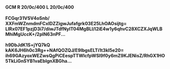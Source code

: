 #### GCM R 20/0c/400 L 20/0c/400
**FCGqr31VSV4oSnb/**<br/>**XXFmWZnmdmFCxIDZZigwJufafgrk03E25LhOAOsijtg=**<br/>**LIRx07EF1pzjD3i7/diwJTdfNylT04MgBLl/I2iE4w1y6qhvC28XCZXJqWLBMhiMgUccK+/2pIN63nPF...**<br/><br/>
**h9DbJdK1S+jYQ7kQ**<br/>**kAK6JH6h0c3Rg++NAfQOZQJ/E9lbgsELTi1t3kI5e20=**<br/>**ih69GAzyoxWEZwsQgPiCEespTTWlcfpWSl9f0y6mZ9KJENisZ/RhGX1HO5TkLiGnSYB1vaEblgnXBGha...**